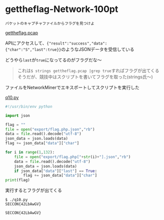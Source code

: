 # gettheflag-Network-100pt

```plane
パケットのキャプチャファイルからフラグを見つけよ
```

[gettheflag.pcap](gettheflag.pcap)

APIにアクセスして、`{"result":"success","data":{"char":"S","last":true}}`のようなJSONデータを受信している

どうやら`last`が`true`になってるのがフラグだな～

>これは`$ strings gettheflag.pcap |grep true`すればフラグが出てくるそうだが、競技中はスクリプトを書いてフラグを取った(strings氏～)

ファイルをNetworkMinerでエキスポートしてスクリプトを実行した

[q10.py](q10.py)

```python
#!/usr/bin/env python

import json

flag = ""
file = open("export/flag.php.json","rb")
data = file.read().decode("utf-8")
json_data = json.loads(data)
flag += json_data["data"]["char"]

for i in range(1,132):
	file = open("export/flag.php["+str(i)+"].json","rb")
	data = file.read().decode("utf-8")
	json_data = json.loads(data)
	if json_data["data"]["last"] == True:
		flag += json_data["data"]["char"]
print(flag)
```

実行するとフラグが出てくる

```plane
$ ./q10.py
SECCON{42LbAwGV}
```

`SECCON{42LbAwGV}`